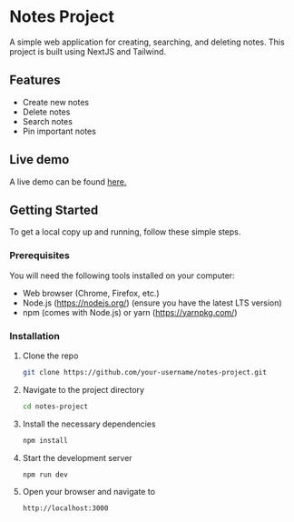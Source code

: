 # Notes Project

A simple web application for creating, searching, and deleting notes. This project is built using NextJS and Tailwind.

## Features

- Create new notes
- Delete notes
- Search notes
- Pin important notes

## Live demo

A live demo can be found <a href="https://notes-8fold.vercel.app" target="_blank">here.</a>

## Getting Started

To get a local copy up and running, follow these simple steps.

### Prerequisites

You will need the following tools installed on your computer:

- Web browser (Chrome, Firefox, etc.)
- Node.js (https://nodejs.org/) (ensure you have the latest LTS version)
- npm (comes with Node.js) or yarn (https://yarnpkg.com/)

### Installation

1. Clone the repo

   ```sh
   git clone https://github.com/your-username/notes-project.git

2. Navigate to the project directory

   ```sh
   cd notes-project

3. Install the necessary dependencies

   ```sh
   npm install

4. Start the development server

   ```sh
   npm run dev

5. Open your browser and navigate to

   ```sh
   http://localhost:3000
